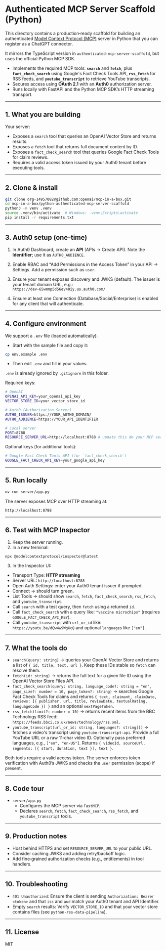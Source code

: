 # Authenticated MCP Server Scaffold (Python)

This directory contains a production‑ready scaffold for building an authenticated [Model Context Protocol (MCP)](https://modelcontextprotocol.io/introduction) server in Python that you can register as a ChatGPT connector.

It mirrors the TypeScript version in `authenticated-mcp-server-scaffold`, but uses the official Python MCP SDK.

- Implements the required MCP tools: **`search`** and **`fetch`**; plus **`fact_check_search`** using Google's Fact Check Tools API, **`rss_fetch`** for RSS feeds, and **`youtube_transcript`** to retrieve YouTube transcripts.
- Secures access using **OAuth 2.1** with an **Auth0** authorization server.
- Runs locally with FastAPI and the Python MCP SDK’s HTTP streaming transport.

---

## 1. What you are building

Your server:

- Exposes a `search` tool that queries an OpenAI Vector Store and returns results.
- Exposes a `fetch` tool that returns full document content by ID.
- Exposes a `fact_check_search` tool that queries Google Fact Check Tools for claim reviews.
- Requires a valid access token issued by your Auth0 tenant before executing tools.

---

## 2. Clone & install

```bash
git clone org-14957082@github.com:openai/mcp-in-a-box.git
cd mcp-in-a-box/python-authenticated-mcp-server-scaffold
python3 -m venv .venv
source .venv/bin/activate  # Windows: .venv\Scripts\activate
pip install -r requirements.txt
```

---

## 3. Auth0 setup (one-time)

1) In Auth0 Dashboard, create an **API** (APIs → Create API). Note the **Identifier**; use it as `AUTH0_AUDIENCE`.

2) Enable RBAC and “Add Permissions in the Access Token” in your API → Settings. Add a permission such as `user`.

3) Ensure your tenant exposes discovery and JWKS (default). The issuer is your tenant domain URL, e.g.:  
`https://dev-65wmmp5d56ev40iy.us.auth0.com/`

4) Ensure at least one Connection (Database/Social/Enterprise) is enabled for any client that will authenticate.

---

## 4. Configure environment

We support a `.env` file (loaded automatically).

- Start with the sample file and copy it:
```bash
cp env.example .env
```
- Then edit `.env` and fill in your values.

`.env` is already ignored by `.gitignore` in this folder.

Required keys:

```bash
# OpenAI
OPENAI_API_KEY=your_openai_api_key
VECTOR_STORE_ID=your_vector_store_id

# Auth0 (Authorization Server)
AUTH0_ISSUER=https://YOUR_AUTH0_DOMAIN/
AUTH0_AUDIENCE=https://YOUR_API_IDENTIFIER

# Local server
PORT=8788
RESOURCE_SERVER_URL=http://localhost:8788 # update this do your MCP server deployed domain when you are deploying in production.
```

Optional keys (for additional tools):

```bash
# Google Fact Check Tools API (for `fact_check_search`)
GOOGLE_FACT_CHECK_API_KEY=your_google_api_key

```

---

## 5. Run locally

```bash
uv run server/app.py
```

The server exposes MCP over HTTP streaming at:

```
http://localhost:8788
```

---

## 6. Test with MCP Inspector

1. Keep the server running.  
2. In a new terminal:

```bash
npx @modelcontextprotocol/inspector@latest
```

3. In the Inspector UI:  
- Transport Type: **HTTP streaming**  
- Server URL: `http://localhost:8788`
- Open Auth Settings: enter your Auth0 tenant issuer if prompted.
- Connect → should turn green.
- List Tools → should show `search`, `fetch`, `fact_check_search`, `rss_fetch`, and `youtube_transcript`.
- Call `search` with a test query, then `fetch` using a returned `id`.
 - Call `fact_check_search` with a query like: `"vaccine microchips"` (requires `GOOGLE_FACT_CHECK_API_KEY`).
 - Call `youtube_transcript` with `url_or_id` like: `https://youtu.be/dQw4w9WgXcQ` and optional `languages` like `["en"]`.

---

## 7. What the tools do

- `search(query: string)` → queries your OpenAI Vector Store and returns a list of `{ id, title, text, url }`. Keep these IDs stable so `fetch` can resolve them.
- `fetch(id: string)` → returns the full text for a given file ID using the OpenAI Vector Store Files API.
- `fact_check_search(query: string, language_code?: string = "en", page_size?: number = 10, page_token?: string)` → searches Google Fact Check Tools for claims and returns `{ text, claimant, claimDate, reviews: [{ publisher, url, title, reviewDate, textualRating, languageCode }] }` and an optional `nextPageToken`.
 - `rss_fetch(limit?: number = 10)` → returns recent items from the BBC Technology RSS feed: `https://feeds.bbci.co.uk/news/technology/rss.xml`.
 - `youtube_transcript(url_or_id: string, languages?: string[])` → fetches a video's transcript using `youtube-transcript-api`. Provide a full YouTube URL or a raw 11‑char video ID. Optionally pass preferred languages, e.g., `["en", "en-US"]`. Returns `{ videoId, sourceUrl, segments: [{ start, duration, text }], text }`.

Both tools require a valid access token. The server enforces token verification with Auth0’s JWKS and checks the `user` permission (scope) if present.

---

## 8. Code tour

- `server/app.py`
  - Configures the MCP server via `FastMCP`.
  - Declares `search`, `fetch`, `fact_check_search`, `rss_fetch`, and `youtube_transcript` tools.

---

## 9. Production notes

- Host behind HTTPS and set `RESOURCE_SERVER_URL` to your public URL.  
- Consider caching JWKS and adding retry/backoff logic.  
- Add fine‑grained authorization checks (e.g., entitlements) in tool handlers.

---

## 10. Troubleshooting

- `401 Unauthorized`: Ensure the client is sending `Authorization: Bearer <token>` and that `iss` and `aud` match your Auth0 tenant and API Identifier.
- Empty `search` results: Verify `VECTOR_STORE_ID` and that your vector store contains files (see `python-rss-data-pipeline`).

---

## 11. License

MIT
